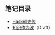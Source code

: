 笔记目录
--------

* [Haskell史传][1]
* [知识作为波][2]（Draft）

[1]: http://onecorner.org/notes/history-of-haskell        "Haskell史传"
[2]: http://onecorner.org/notes/knowledge-as-wave         "知识作为波"
